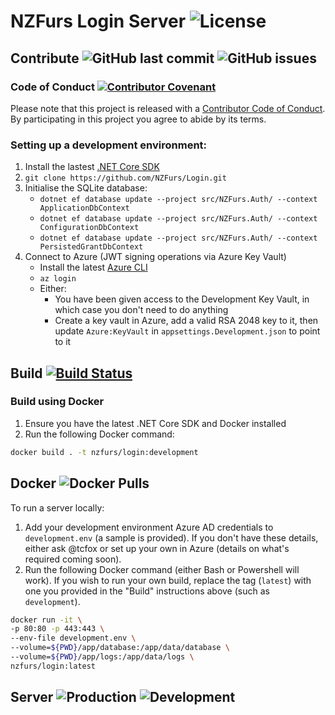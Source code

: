 # NZFurs Login Server ![License](https://img.shields.io/github/license/NZFurs/Login.svg)

## Contribute ![GitHub last commit](https://img.shields.io/github/last-commit/nzfurs/login.svg) ![GitHub issues](https://img.shields.io/github/issues/nzfurs/login.svg)

### Code of Conduct [![Contributor Covenant](https://img.shields.io/badge/Contributor%20Covenant-v1.4%20adopted-ff69b4.svg)](code-of-conduct.md)

Please note that this project is released with a [Contributor Code of Conduct](CODE_OF_CONDUCT.md). By participating in this project you agree to abide by its terms.

### Setting up a development environment:

1. Install the lastest [.NET Core SDK](https://dotnet.microsoft.com/download)
2. `git clone https://github.com/NZFurs/Login.git`
3. Initialise the SQLite database:
    * `dotnet ef database update --project src/NZFurs.Auth/ --context ApplicationDbContext`
    * `dotnet ef database update --project src/NZFurs.Auth/ --context ConfigurationDbContext`
    * `dotnet ef database update --project src/NZFurs.Auth/ --context PersistedGrantDbContext`
4. Connect to Azure (JWT signing operations via Azure Key Vault)
    * Install the latest [Azure CLI](https://docs.microsoft.com/en-us/cli/azure/install-azure-cli)
    * `az login`
    * Either:
        * You have been given access to the Development Key Vault, in which case you don't need to do anything
        * Create a key vault in Azure, add a valid RSA 2048 key to it, then update `Azure:KeyVault` in `appsettings.Development.json` to point to it

## Build [![Build Status](https://dev.azure.com/nzfurs/Login/_apis/build/status/develop)](https://dev.azure.com/nzfurs/Login/_build/latest?definitionId=2)

### Build using Docker

1. Ensure you have the latest .NET Core SDK and Docker installed
2. Run the following Docker command:

```bash
docker build . -t nzfurs/login:development
```

## Docker ![Docker Pulls](https://img.shields.io/docker/pulls/nzfurs/login.svg)

To run a server locally:

1. Add your development environment Azure AD credentials to `development.env` (a sample is provided). If you don't have these details, either ask @tcfox or set up your own in Azure (details on what's required coming soon).
2. Run the following Docker command (either Bash or Powershell will work). If you wish to run your own build, replace the tag (`latest`) with one you provided in the "Build" instructions above (such as `development`).

```bash
docker run -it \
-p 80:80 -p 443:443 \
--env-file development.env \
--volume=${PWD}/app/database:/app/data/database \
--volume=${PWD}/app/logs:/app/data/logs \
nzfurs/login:latest
```

## Server ![Production](https://img.shields.io/website-up-down-green-red/https/login.furry.nz.svg?label=Production) ![Development](https://img.shields.io/website-up-down-green-red/https/dev.login.furry.nz.svg?label=Development)